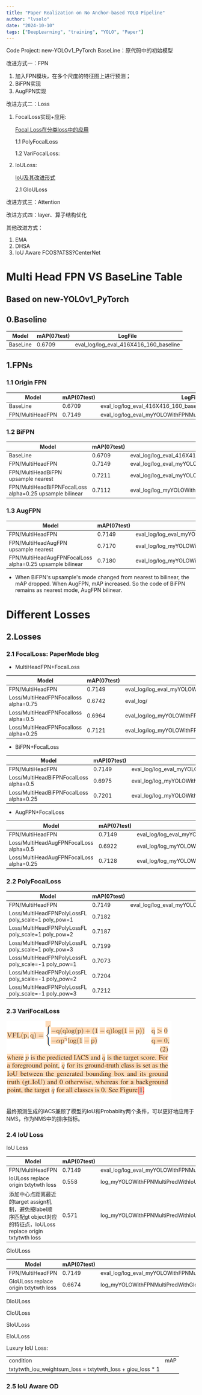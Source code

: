 ```yaml
---
title: "Paper Realization on No Anchor-based YOLO Pipeline"
author: "lvsolo"
date: "2024-10-10"
tags: ["DeepLearning", "training", "YOLO", "Paper"]
---
```

Code Project: new-YOLOv1_PyTorch
BaseLine：原代码中的初始模型

改进方式一：FPN

1. 加入FPN模块，在多个尺度的特征图上进行预测；
2. BiFPN实现
3. AugFPN实现

改进方式二：Loss

1. FocalLoss实现+应用:

   [Focal Loss在分类loss中的应用](/content/posts/experiments_for_papers/focalloss.md)

   1.1 PolyFocalLoss

   1.2 VariFocalLoss:
2. IoULoss:

   [IoU及其改进形式](https://learnopencv.com/iou-loss-functions-object-detection/#iou-based-loss-functions)

   2.1 GIoULoss

改进方式三：Attention

改进方式四：layer、算子结构优化

其他改进方式：

1. EMA
2. DHSA
3. IoU Aware
   FCOS?ATSS?CenterNet

# Multi Head FPN VS BaseLine Table

## Based on new-YOLOv1_PyTorch

## 0.Baseline

| Model    | mAP(07test) | LogFile                                |
| -------- | ----------- | -------------------------------------- |
| BaseLine | 0.6709      | eval_log/log_eval_416X416_160_baseline |

## 1.FPNs

### 1.1 Origin FPN

| Model            | mAP(07test) | LogFile                                                          |
| ---------------- | ----------- | ---------------------------------------------------------------- |
| BaseLine         | 0.6709      | eval_log/log_eval_416X416_160_baseline                           |
| FPN/MultiHeadFPN | 0.7149      | eval_log/log_eval_myYOLOWithFPNMultiPred_with_sam_for_3_head_142 |

### 1.2 BiFPN

| Model                                                    | mAP(07test) | LogFile                                                                    |
| -------------------------------------------------------- | ----------- | -------------------------------------------------------------------------- |
| BaseLine                                                 | 0.6709      | eval_log/log_eval_416X416_160_baseline                                     |
| FPN/MultiHeadFPN                                         | 0.7149      | eval_log/log_eval_myYOLOWithFPNMultiPred_with_sam_for_3_head_142           |
| FPN/MultiHeadBiFPN upsample nearest                      | 0.7211      | eval_log/log_eval_myYOLOWithBiFPNMultiPred_with_sam_for_3_head_140         |
| FPN/MultiHeadBiFPNFocalLoss alpha=0.25 upsample bilinear | 0.7112      | eval_log/log_myYOLOWithBiFPNMultiPredFocalLoss_alpha0.25_bilinear_yolo_140 |

### 1.3 AugFPN

| Model                                                     | mAP(07test) | LogFile                                                                     |
| --------------------------------------------------------- | ----------- | --------------------------------------------------------------------------- |
| FPN/MultiHeadFPN                                          | 0.7149      | eval_log/log_eval_myYOLOWithFPNMultiPred_with_sam_for_3_head_142            |
| FPN/MultiHeadAugFPN upsample nearest                      | 0.7170      | eval_log/log_myYOLOWithAugFPNMultiPred_yolo_150                             |
| FPN/MultiHeadAugFPNFocalLoss alpha=0.25 upsample bilinear | 0.7180      | eval_log/log_myYOLOWithAugFPNMultiPredFocalLoss_alpha0.25_bilinear_yolo_150 |

- When BiFPN's upsample's mode changed from nearest to bilinear, the mAP dropped. When AugFPN, mAP increased. So the code of BiFPN remains as nearest mode, AugFPN bilinear.

# Different Losses

## 2.Losses

### 2.1 FocalLoss: PaperMode blog

- MultiHeadFPN+FocalLoss

| Model                                 | mAP(07test) | LogFile                                                          |
| ------------------------------------- | ----------- | ---------------------------------------------------------------- |
| FPN/MultiHeadFPN                      | 0.7149      | eval_log/log_eval_myYOLOWithFPNMultiPred_with_sam_for_3_head_142 |
| Loss/MultiHeadFPNFocalloss alpha=0.75 | 0.6742      | eval_log/                                                        |
| Loss/MultiHeadFPNFocalloss alpha=0.5  | 0.6964      | eval_log/log_myYOLOWithFPNMultiPredFocalLoss_yolo_143_new        |
| Loss/MultiHeadFPNFocalloss alpha=0.25 | 0.7121      | eval_log/log_myYOLOWithFPNMultiPredFocalLoss_alpha0.25_yolo_154  |

- BiFPN+FocalLoss

| Model                                   | mAP(07test) | LogFile                                                           |
| --------------------------------------- | ----------- | ----------------------------------------------------------------- |
| FPN/MultiHeadFPN                        | 0.7149      | eval_log/log_eval_myYOLOWithFPNMultiPred_with_sam_for_3_head_142  |
| Loss/MultiHeadBiFPNFocalLoss alpha=0.5  | 0.6975      | eval_log/log_myYOLOWithBiFPNMultiPredFocalLoss_yolo_152           |
| Loss/MultiHeadBiFPNFocalLoss alpha=0.25 | 0.7201      | eval_log/log_myYOLOWithBiFPNMultiPredFocalLoss_alpha0.25_yolo_141 |

- AugFPN+FocalLoss

| Model                                    | mAP(07test) | LogFile                                                            |
| ---------------------------------------- | ----------- | ------------------------------------------------------------------ |
| FPN/MultiHeadFPN                         | 0.7149      | eval_log/log_eval_myYOLOWithFPNMultiPred_with_sam_for_3_head_142   |
| Loss/MultiHeadAugFPNFocalLoss alpha=0.5  | 0.6922      | eval_log/log_myYOLOWithAugFPNMultiPredFocalLoss_yolo_143           |
| Loss/MultiHeadAugFPNFocalLoss alpha=0.25 | 0.7128      | eval_log/log_myYOLOWithAugFPNMultiPredFocalLoss_alpha0.25_yolo_154 |

### 2.2 PolyFocalLoss

| Model                                                | mAP(07test) | LogFile                                                          |
| ---------------------------------------------------- | ----------- | ---------------------------------------------------------------- |
| FPN/MultiHeadFPN                                     | 0.7149      | eval_log/log_eval_myYOLOWithFPNMultiPred_with_sam_for_3_head_142 |
| Loss/MultiHeadFPNPolyLossFL poly_scale=1 poly_pow=1  | 0.7182      |                                                                  |
| Loss/MultiHeadFPNPolyLossFL poly_scale=1 poly_pow=2  | 0.7187      |                                                                  |
| Loss/MultiHeadFPNPolyLossFL poly_scale=1 poly_pow=3  | 0.7199      |                                                                  |
| Loss/MultiHeadFPNPolyLossFL poly_scale=-1 poly_pow=1 | 0.7073      |                                                                  |
| Loss/MultiHeadFPNPolyLossFL poly_scale=-1 poly_pow=2 | 0.7204      |                                                                  |
| Loss/MultiHeadFPNPolyLossFL poly_scale=-1 poly_pow=3 | 0.7212      |                                                                  |

### 2.3 VariFocalLoss

![1749112215615](image/yolo_no_anchor_OD_pipeline/1749112215615.png)

最终预测生成的IACS兼顾了模型的IoU和Probablity两个条件，可以更好地应用于NMS，作为NMS中的排序指标。

### 2.4 IoU Loss

IoU Loss

| Model                                                                                                                 | mAP(07test) | LogFile                                                                             |
| --------------------------------------------------------------------------------------------------------------------- | ----------- | ----------------------------------------------------------------------------------- |
| FPN/MultiHeadFPN                                                                                                      | 0.7149      | eval_log/log_eval_myYOLOWithFPNMultiPred_with_sam_for_3_head_142                    |
| IoULoss replace origin txtytwth loss                                                                                  | 0.558       | log_myYOLOWithFPNMultiPredWithIoULoss_iouweight10_yolo_160                          |
| 添加中心点距离最近的target assign机制，避免按label顺序匹配gt object对应的特征点，IoULoss replace origin txtytwth loss | 0.571       | log_myYOLOWithFPNMultiPredWithIoULoss_iouweight10_targetassian_by_min_dist_yolo_160 |

GIoULoss

| Model                                 | mAP(07test) | LogFile                                                                                                 |
| ------------------------------------- | ----------- | ------------------------------------------------------------------------------------------------------- |
| FPN/MultiHeadFPN                      | 0.7149      | eval_log/log_eval_myYOLOWithFPNMultiPred_with_sam_for_3_head_142                                        |
| GIoULoss replace origin txtytwth loss | 0.6674      | log_myYOLOWithFPNMultiPredWithGIoULoss_SGD_iouweight1_tvgiouloss_sum_target_assign_by_min_dist_yolo_130 |

DIoULoss

CIoULoss

SIoULoss

EIoULoss

Luxury IoU Loss:

|                                                             |     |
| ----------------------------------------------------------- | --- |
| condition                                                   | mAP |
| txtytwth_iou_weightsum_loss = txtytwth_loss + giou_loss * 1 |     |

### 2.5 IoU Aware OD
